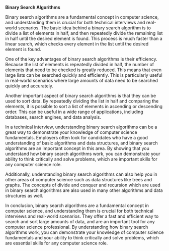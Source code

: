 <strong>Binary Search Algorithms</strong>

Binary search algorithms are a fundamental concept in computer science, and understanding them is crucial for both technical interviews and real-world scenarios. The basic idea behind a binary search algorithm is to divide a list of elements in half, and then repeatedly divide the remaining list in half until the desired element is found. This process is much faster than a linear search, which checks every element in the list until the desired element is found.

One of the key advantages of binary search algorithms is their efficiency. Because the list of elements is repeatedly divided in half, the number of elements that need to be checked is greatly reduced. This means that even large lists can be searched quickly and efficiently. This is particularly useful in real-world scenarios where large amounts of data need to be searched quickly and accurately.

Another important aspect of binary search algorithms is that they can be used to sort data. By repeatedly dividing the list in half and comparing the elements, it is possible to sort a list of elements in ascending or descending order. This can be useful in a wide range of applications, including databases, search engines, and data analysis.

In a technical interview, understanding binary search algorithms can be a great way to demonstrate your knowledge of computer science fundamentals. Employers often look for candidates who have a good understanding of basic algorithms and data structures, and binary search algorithms are an important concept in this area. By showing that you understand how binary search algorithms work, you can demonstrate your ability to think critically and solve problems, which are important skills for any computer science role.

Additionally, understanding binary search algorithms can also help you in other areas of computer science such as data structures like trees and graphs. The concepts of divide and conquer and recursion which are used in binary search algorithms are also used in many other algorithms and data structures as well.

In conclusion, binary search algorithms are a fundamental concept in computer science, and understanding them is crucial for both technical interviews and real-world scenarios. They offer a fast and efficient way to search and sort large amounts of data, and are an important tool for any computer science professional. By understanding how binary search algorithms work, you can demonstrate your knowledge of computer science fundamentals and your ability to think critically and solve problems, which are essential skills for any computer science role.